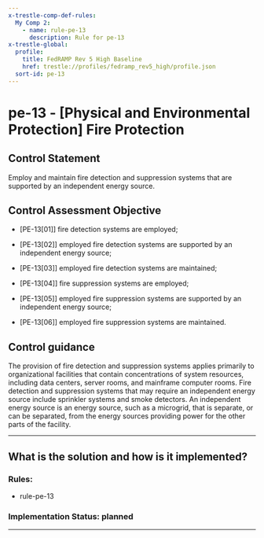 ```yaml
---
x-trestle-comp-def-rules:
  My Comp 2:
    - name: rule-pe-13
      description: Rule for pe-13
x-trestle-global:
  profile:
    title: FedRAMP Rev 5 High Baseline
    href: trestle://profiles/fedramp_rev5_high/profile.json
  sort-id: pe-13
---
```


# pe-13 - \[Physical and Environmental Protection\] Fire Protection

## Control Statement

Employ and maintain fire detection and suppression systems that are supported by an independent energy source.

## Control Assessment Objective

- \[PE-13[01]\] fire detection systems are employed;

- \[PE-13[02]\] employed fire detection systems are supported by an independent energy source;

- \[PE-13[03]\] employed fire detection systems are maintained;

- \[PE-13[04]\] fire suppression systems are employed;

- \[PE-13[05]\] employed fire suppression systems are supported by an independent energy source;

- \[PE-13[06]\] employed fire suppression systems are maintained.

## Control guidance

The provision of fire detection and suppression systems applies primarily to organizational facilities that contain concentrations of system resources, including data centers, server rooms, and mainframe computer rooms. Fire detection and suppression systems that may require an independent energy source include sprinkler systems and smoke detectors. An independent energy source is an energy source, such as a microgrid, that is separate, or can be separated, from the energy sources providing power for the other parts of the facility.

______________________________________________________________________

## What is the solution and how is it implemented?

<!-- For implementation status enter one of: implemented, partial, planned, alternative, not-applicable -->

<!-- Note that the list of rules under ### Rules: is read-only and changes will not be captured after assembly to JSON -->

<!-- Add control implementation description here for control: pe-13 -->

### Rules:

  - rule-pe-13

### Implementation Status: planned

______________________________________________________________________
